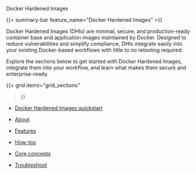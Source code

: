 Docker Hardened Images


{{< summary-bar feature_name="Docker Hardened Images" >}}

Docker Hardened Images (DHIs) are minimal, secure, and production-ready
container base and application images maintained by Docker. Designed to reduce
vulnerabilities and simplify compliance, DHIs integrate easily into your
existing Docker-based workflows with little to no retooling required.

Explore the sections below to get started with Docker Hardened Images, integrate
them into your workflow, and learn what makes them secure and enterprise-ready.

{{< grid
  items="grid_sections"
>}}



- [Docker Hardened Images quickstart](https://docs.docker.com/dhi/get-started/)

- [About](https://docs.docker.com/dhi/about/)

- [Features](https://docs.docker.com/dhi/features/)

- [How-tos](https://docs.docker.com/dhi/how-to/)

- [Core concepts](https://docs.docker.com/dhi/core-concepts/)

- [Troubleshoot](https://docs.docker.com/dhi/troubleshoot/)
